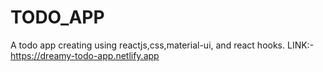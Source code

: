 # TODO_APP
 A todo app creating using reactjs,css,material-ui, and react hooks.
LINK:- https://dreamy-todo-app.netlify.app
